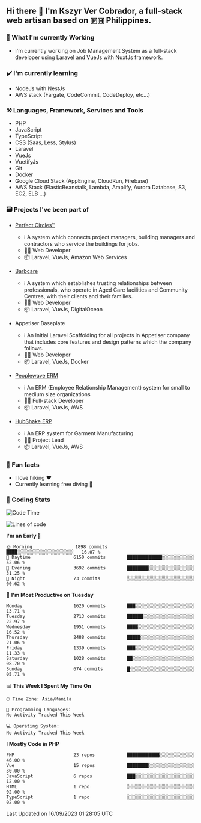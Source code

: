 ## Hi there 👋 I'm Kszyr Ver Cobrador, a full-stack web artisan based on 🇵🇭 Philippines.

### 🚀 What I'm currently Working

- I'm currently working on Job Management System as a full-stack developer using Laravel and VueJs with NuxtJs framework.

### ✔️ I'm currently learning

- NodeJs with NestJs
- AWS stack (Fargate, CodeCommit, CodeDeploy, etc...)

### ⚒️ Languages, Framework, Services and Tools
- PHP
- JavaScript
- TypeScript
- CSS (Saas, Less, Stylus)
- Laravel
- VueJs
- VuetifyJs
- Git
- Docker
- Google Cloud Stack (AppEngine, CloudRun, Firebase)
- AWS Stack (ElasticBeanstalk, Lambda, Amplify, Aurora Database, S3, EC2, ELB ...)


### 🗃 Projects I've been part of

- <a href="https://perfectcircles.com.au/" target="_blank">Perfect Circles™</a>

  - ℹ️ A system which connects project managers, building managers and contractors who service the buildings for jobs.
  - 👨‍💻 Web Developer
  - 📦 Laravel, VueJs, Amazon Web Services

- <a href="https://appetiser.com.au/portfolio/barbcare" target="_blank">Barbcare</a>

  - ℹ️ A system which establishes trusting relationships between professionals, who operate in Aged Care facilities and Community Centres, with their clients and their families.
  - 👨‍💻 Web Developer
  - 📦 Laravel, VueJs, DigitalOcean

- Appetiser Baseplate

  - ℹ️ An Initial Laravel Scaffolding for all projects in Appetiser company that includes core features and design patterns which the company follows.
  - 👨‍💻 Web Developer
  - 📦 Laravel, VueJs, Docker

- <a href="https://peoplewave.co" target="_blank">Peoplewave ERM</a>

  - ℹ️ An ERM (Employee Relationship Management) system for small to medium size organizations
  - 👨‍💻 Full-stack Developer
  - 📦 Laravel, VueJs, AWS

- <a href="https://www.posbang.com/garment-erp" target="_blank">HubShake ERP</a>

  - ℹ️ An ERP system for Garment Manufacturing
  - 👨‍💻 Project Lead
  - 📦 Laravel, VueJs, AWS

### 🌴 Fun facts

- I love hiking ❤️
- Currently learning free diving 🥽

### 🌟 Coding Stats

<!-- WakaTime Stats -->

<!--START_SECTION:waka-->
![Code Time](http://img.shields.io/badge/Code%20Time-2%2C996%20hrs%2019%20mins-blue)

![Lines of code](https://img.shields.io/badge/From%20Hello%20World%20I%27ve%20Written-9.9%20million%20lines%20of%20code-blue)

**I'm an Early 🐤** 

```text
🌞 Morning                1898 commits        ████░░░░░░░░░░░░░░░░░░░░░   16.07 % 
🌆 Daytime                6150 commits        █████████████░░░░░░░░░░░░   52.06 % 
🌃 Evening                3692 commits        ████████░░░░░░░░░░░░░░░░░   31.25 % 
🌙 Night                  73 commits          ░░░░░░░░░░░░░░░░░░░░░░░░░   00.62 % 
```
📅 **I'm Most Productive on Tuesday** 

```text
Monday                   1620 commits        ███░░░░░░░░░░░░░░░░░░░░░░   13.71 % 
Tuesday                  2713 commits        ██████░░░░░░░░░░░░░░░░░░░   22.97 % 
Wednesday                1951 commits        ████░░░░░░░░░░░░░░░░░░░░░   16.52 % 
Thursday                 2488 commits        █████░░░░░░░░░░░░░░░░░░░░   21.06 % 
Friday                   1339 commits        ███░░░░░░░░░░░░░░░░░░░░░░   11.33 % 
Saturday                 1028 commits        ██░░░░░░░░░░░░░░░░░░░░░░░   08.70 % 
Sunday                   674 commits         █░░░░░░░░░░░░░░░░░░░░░░░░   05.71 % 
```


📊 **This Week I Spent My Time On** 

```text
🕑︎ Time Zone: Asia/Manila

💬 Programming Languages: 
No Activity Tracked This Week

💻 Operating System: 
No Activity Tracked This Week
```

**I Mostly Code in PHP** 

```text
PHP                      23 repos            ████████████░░░░░░░░░░░░░   46.00 % 
Vue                      15 repos            ████████░░░░░░░░░░░░░░░░░   30.00 % 
JavaScript               6 repos             ███░░░░░░░░░░░░░░░░░░░░░░   12.00 % 
HTML                     1 repo              ░░░░░░░░░░░░░░░░░░░░░░░░░   02.00 % 
TypeScript               1 repo              ░░░░░░░░░░░░░░░░░░░░░░░░░   02.00 % 
```




 Last Updated on 16/09/2023 01:28:05 UTC
<!--END_SECTION:waka-->
